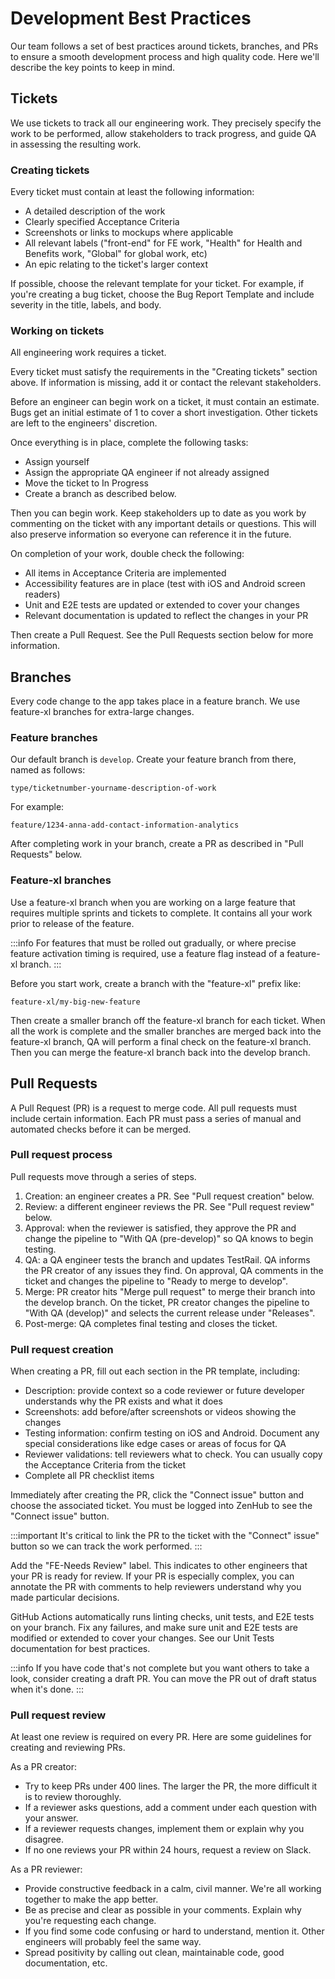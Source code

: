 # Development Best Practices

Our team follows a set of best practices around tickets, branches, and PRs to ensure a smooth development process and high quality code. Here we'll describe the key points to keep in mind.

## Tickets

We use tickets to track all our engineering work. They precisely specify the work to be performed, allow stakeholders to track progress, and guide QA in assessing the resulting work.

### Creating tickets

Every ticket must contain at least the following information:

- A detailed description of the work
- Clearly specified Acceptance Criteria
- Screenshots or links to mockups where applicable
- All relevant labels ("front-end" for FE work, "Health" for Health and Benefits work, "Global" for global work, etc)
- An epic relating to the ticket's larger context

If possible, choose the relevant template for your ticket. For example,  if you're creating a bug ticket, choose the Bug Report Template and include severity in the title, labels, and body.

### Working on tickets

All engineering work requires a ticket.

Every ticket must satisfy the requirements in the "Creating tickets" section above. If information is missing, add it or contact the relevant stakeholders.

Before an engineer can begin work on a ticket, it must contain an estimate. Bugs get an initial estimate of 1 to cover a short investigation. Other tickets are left to the engineers' discretion.

Once everything is in place, complete the following tasks:

- Assign yourself
- Assign the appropriate QA engineer if not already assigned
- Move the ticket to In Progress
- Create a branch as described below.

Then you can begin work. Keep stakeholders up to date as you work by commenting on the ticket with any important details or questions. This will also preserve information so everyone can reference it in the future.

On completion of your work, double check the following:

- All items in Acceptance Criteria are implemented
- Accessibility features are in place (test with iOS and Android screen readers)
- Unit and E2E tests are updated or extended to cover your changes
- Relevant documentation is updated to reflect the changes in your PR

Then create a Pull Request. See the Pull Requests section below for more information.

## Branches

Every code change to the app takes place in a feature branch. We use feature-xl branches for extra-large changes.

### Feature branches

Our default branch is `develop`. Create your feature branch from there, named as follows:

```
type/ticketnumber-yourname-description-of-work
```

For example:

```
feature/1234-anna-add-contact-information-analytics
```

After completing work in your branch, create a PR as described in "Pull Requests" below.

### Feature-xl branches

Use a feature-xl branch when you are working on a large feature that requires multiple sprints and tickets to complete. It contains all your work prior to release of the feature.

:::info
For features that must be rolled out gradually, or where precise feature activation timing is required, use a feature flag instead of a feature-xl branch.
:::

Before you start work, create a branch with the "feature-xl" prefix like:

```
feature-xl/my-big-new-feature
```

Then create a smaller branch off the feature-xl branch for each ticket. When all the work is complete and the smaller branches are merged back into the feature-xl branch, QA will perform a final check on the feature-xl branch. Then you can merge the feature-xl branch back into the develop branch.

## Pull Requests

A Pull Request (PR) is a request to merge code. All pull requests must include certain information. Each PR must pass a series of manual and automated checks before it can be merged.

### Pull request process

Pull requests move through a series of steps.

1. Creation: an engineer creates a PR. See "Pull request creation" below.
2. Review: a different engineer reviews the PR. See "Pull request review" below.
3. Approval: when the reviewer is satisfied, they approve the PR and change the pipeline to "With QA (pre-develop)" so QA knows to begin testing.
4. QA: a QA engineer tests the branch and updates TestRail. QA informs the PR creator of any issues they find. On approval, QA comments in the ticket and changes the pipeline to "Ready to merge to develop".
5. Merge: PR creator hits "Merge pull request" to merge their branch into the develop branch. On the ticket, PR creator changes the pipeline to "With QA (develop)" and selects the current release under "Releases".
6. Post-merge: QA completes final testing and closes the ticket.

### Pull request creation

When creating a PR, fill out each section in the PR template, including:
- Description: provide context so a code reviewer or future developer understands why the PR exists and what it does
- Screenshots: add before/after screenshots or videos showing the changes
- Testing information: confirm testing on iOS and Android. Document any special considerations like edge cases or areas of focus for QA
- Reviewer validations: tell reviewers what to check. You can usually copy the Acceptance Criteria from the ticket
- Complete all PR checklist items

Immediately after creating the PR, click the "Connect issue" button and choose the associated ticket. You must be logged into ZenHub to see the "Connect issue" button.

:::important
It's critical to link the PR to the ticket with the "Connect" issue" button so we can track the work performed.
:::

Add the "FE-Needs Review" label. This indicates to other engineers that your PR is ready for review. If your PR is especially complex, you can annotate the PR with comments to help reviewers understand why you made particular decisions.

GitHub Actions automatically runs linting checks, unit tests, and E2E tests on your branch. Fix any failures, and make sure unit and E2E tests are modified or extended to cover your changes. See our Unit Tests documentation for best practices.

:::info
If you have code that's not complete but you want others to take a look, consider creating a draft PR. You can move the PR out of draft status when it's done.
:::

### Pull request review

At least one review is required on every PR. Here are some guidelines for creating and reviewing PRs.

As a PR creator:
- Try to keep PRs under 400 lines. The larger the PR, the more difficult it is to review thoroughly.
- If a reviewer asks questions, add a comment under each question with your answer.
- If a reviewer requests changes, implement them or explain why you disagree.
- If no one reviews your PR within 24 hours, request a review on Slack.

As a PR reviewer:
- Provide constructive feedback in a calm, civil manner. We're all working together to make the app better.
- Be as precise and clear as possible in your comments. Explain why you're requesting each change.
- If you find some code confusing or hard to understand, mention it. Other engineers will probably feel the same way.
- Spread positivity by calling out clean, maintainable code, good documentation, etc.
